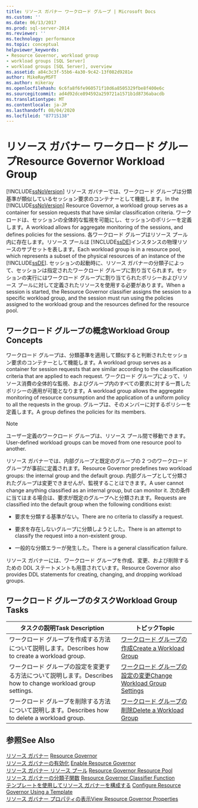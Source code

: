 ```yaml
---
title: リソース ガバナー ワークロード グループ | Microsoft Docs
ms.custom: ''
ms.date: 06/13/2017
ms.prod: sql-server-2014
ms.reviewer: ''
ms.technology: performance
ms.topic: conceptual
helpviewer_keywords:
- Resource Governor, workload group
- workload groups [SQL Server]
- workload groups [SQL Server], overview
ms.assetid: a84c3c3f-55b6-4a30-9c42-13f082d9281e
author: MikeRayMSFT
ms.author: mikeray
ms.openlocfilehash: 6c6fa8f6fe960571f10d6a8505329fbe8f400e6c
ms.sourcegitcommit: ad4d92dce894592a259721a1571b1d8736abacdb
ms.translationtype: MT
ms.contentlocale: ja-JP
ms.lasthandoff: 08/04/2020
ms.locfileid: "87715138"
---
```

# <a name="resource-governor-workload-group"></a><span data-ttu-id="8c567-102">リソース ガバナー ワークロード グループ</span><span class="sxs-lookup"><span data-stu-id="8c567-102">Resource Governor Workload Group</span></span>
  <span data-ttu-id="8c567-103">[!INCLUDE[ssNoVersion](../../includes/ssnoversion-md.md)] リソース ガバナーでは、ワークロード グループは分類基準が類似しているセッション要求のコンテナーとして機能します。</span><span class="sxs-lookup"><span data-stu-id="8c567-103">In the [!INCLUDE[ssNoVersion](../../includes/ssnoversion-md.md)] Resource Governor, a workload group serves as a container for session requests that have similar classification criteria.</span></span> <span data-ttu-id="8c567-104">ワークロードは、セッションの全体的な監視を可能にし、セッションのポリシーを定義します。</span><span class="sxs-lookup"><span data-stu-id="8c567-104">A workload allows for aggregate monitoring of the sessions, and defines policies for the sessions.</span></span> <span data-ttu-id="8c567-105">各ワークロード グループはリソース プール内に存在します。リソース プールは [!INCLUDE[ssDE](../../includes/ssde-md.md)]インスタンスの物理リソースのサブセットを表します。</span><span class="sxs-lookup"><span data-stu-id="8c567-105">Each workload group is in a resource pool, which represents a subset of the physical resources of an instance of the [!INCLUDE[ssDE](../../includes/ssde-md.md)].</span></span> <span data-ttu-id="8c567-106">セッションの起動時に、リソース ガバナーの分類子によって、セッションは指定されたワークロード グループに割り当てられます。セッションの実行にはワークロード グループに割り当てられたポリシーおよびリソース プールに対して定義されたリソースを使用する必要があります。</span><span class="sxs-lookup"><span data-stu-id="8c567-106">When a session is started, the Resource Governor classifier assigns the session to a specific workload group, and the session must run using the policies assigned to the workload group and the resources defined for the resource pool.</span></span>  
  
## <a name="workload-group-concepts"></a><span data-ttu-id="8c567-107">ワークロード グループの概念</span><span class="sxs-lookup"><span data-stu-id="8c567-107">Workload Group Concepts</span></span>  
 <span data-ttu-id="8c567-108">ワークロード グループは、分類基準を適用して類似すると判断されたセッション要求のコンテナーとして機能します。</span><span class="sxs-lookup"><span data-stu-id="8c567-108">A workload group serves as a container for session requests that are similar according to the classification criteria that are applied to each request.</span></span> <span data-ttu-id="8c567-109">ワークロード グループによって、リソース消費の全体的な監視、およびグループ内のすべての要求に対する一貫したポリシーの適用が可能となります。</span><span class="sxs-lookup"><span data-stu-id="8c567-109">A workload group allows the aggregate monitoring of resource consumption and the application of a uniform policy to all the requests in the group.</span></span> <span data-ttu-id="8c567-110">グループは、そのメンバーに対するポリシーを定義します。</span><span class="sxs-lookup"><span data-stu-id="8c567-110">A group defines the policies for its members.</span></span>  
  
> [!NOTE]  
>  <span data-ttu-id="8c567-111">ユーザー定義のワークロード グループは、リソース プール間で移動できます。</span><span class="sxs-lookup"><span data-stu-id="8c567-111">User-defined workload groups can be moved from one resource pool to another.</span></span>  
  
 <span data-ttu-id="8c567-112">リソース ガバナーでは、内部グループと既定のグループの 2 つのワークロード グループが事前に定義されます。</span><span class="sxs-lookup"><span data-stu-id="8c567-112">Resource Governor predefines two workload groups: the internal group and the default group.</span></span> <span data-ttu-id="8c567-113">内部グループとして分類されたグループは変更できませんが、監視することはできます。</span><span class="sxs-lookup"><span data-stu-id="8c567-113">A user cannot change anything classified as an internal group, but can monitor it.</span></span> <span data-ttu-id="8c567-114">次の条件に当てはまる場合は、要求が既定のグループへと分類されます。</span><span class="sxs-lookup"><span data-stu-id="8c567-114">Requests are classified into the default group when the following conditions exist:</span></span>  
  
-   <span data-ttu-id="8c567-115">要求を分類する基準がない。</span><span class="sxs-lookup"><span data-stu-id="8c567-115">There are no criteria to classify a request.</span></span>  
  
-   <span data-ttu-id="8c567-116">要求を存在しないグループに分類しようとした。</span><span class="sxs-lookup"><span data-stu-id="8c567-116">There is an attempt to classify the request into a non-existent group.</span></span>  
  
-   <span data-ttu-id="8c567-117">一般的な分類エラーが発生した。</span><span class="sxs-lookup"><span data-stu-id="8c567-117">There is a general classification failure.</span></span>  
  
 <span data-ttu-id="8c567-118">リソース ガバナーには、ワークロード グループを作成、変更、および削除するための DDL ステートメントも用意されています。</span><span class="sxs-lookup"><span data-stu-id="8c567-118">Resource Governor also provides DDL statements for creating, changing, and dropping workload groups.</span></span>  
  
## <a name="workload-group-tasks"></a><span data-ttu-id="8c567-119">ワークロード グループのタスク</span><span class="sxs-lookup"><span data-stu-id="8c567-119">Workload Group Tasks</span></span>  
  
|<span data-ttu-id="8c567-120">タスクの説明</span><span class="sxs-lookup"><span data-stu-id="8c567-120">Task Description</span></span>|<span data-ttu-id="8c567-121">トピック</span><span class="sxs-lookup"><span data-stu-id="8c567-121">Topic</span></span>|  
|----------------------|-----------|  
|<span data-ttu-id="8c567-122">ワークロード グループを作成する方法について説明します。</span><span class="sxs-lookup"><span data-stu-id="8c567-122">Describes how to create a workload group.</span></span>|[<span data-ttu-id="8c567-123">ワークロード グループの作成</span><span class="sxs-lookup"><span data-stu-id="8c567-123">Create a Workload Group</span></span>](create-a-workload-group.md)|  
|<span data-ttu-id="8c567-124">ワークロード グループの設定を変更する方法について説明します。</span><span class="sxs-lookup"><span data-stu-id="8c567-124">Describes how to change workload group settings.</span></span>|[<span data-ttu-id="8c567-125">ワークロード グループの設定の変更</span><span class="sxs-lookup"><span data-stu-id="8c567-125">Change Workload Group Settings</span></span>](change-workload-group-settings.md)|  
|<span data-ttu-id="8c567-126">ワークロード グループを削除する方法について説明します。</span><span class="sxs-lookup"><span data-stu-id="8c567-126">Describes how to delete a workload group.</span></span>|[<span data-ttu-id="8c567-127">ワークロード グループの削除</span><span class="sxs-lookup"><span data-stu-id="8c567-127">Delete a Workload Group</span></span>](delete-a-workload-group.md)|  
  
## <a name="see-also"></a><span data-ttu-id="8c567-128">参照</span><span class="sxs-lookup"><span data-stu-id="8c567-128">See Also</span></span>  
 <span data-ttu-id="8c567-129">[リソース ガバナー](resource-governor.md) </span><span class="sxs-lookup"><span data-stu-id="8c567-129">[Resource Governor](resource-governor.md) </span></span>  
 <span data-ttu-id="8c567-130">[リソース ガバナーの有効化](enable-resource-governor.md) </span><span class="sxs-lookup"><span data-stu-id="8c567-130">[Enable Resource Governor](enable-resource-governor.md) </span></span>  
 <span data-ttu-id="8c567-131">[リソース ガバナー リソース プール](resource-governor-resource-pool.md) </span><span class="sxs-lookup"><span data-stu-id="8c567-131">[Resource Governor Resource Pool](resource-governor-resource-pool.md) </span></span>  
 <span data-ttu-id="8c567-132">[リソース ガバナーの分類子関数](resource-governor-classifier-function.md) </span><span class="sxs-lookup"><span data-stu-id="8c567-132">[Resource Governor Classifier Function](resource-governor-classifier-function.md) </span></span>  
 <span data-ttu-id="8c567-133">[テンプレートを使用してリソース ガバナーを構成する](configure-resource-governor-using-a-template.md) </span><span class="sxs-lookup"><span data-stu-id="8c567-133">[Configure Resource Governor Using a Template](configure-resource-governor-using-a-template.md) </span></span>  
 [<span data-ttu-id="8c567-134">リソース ガバナー プロパティの表示</span><span class="sxs-lookup"><span data-stu-id="8c567-134">View Resource Governor Properties</span></span>](view-resource-governor-properties.md)  
  
  
